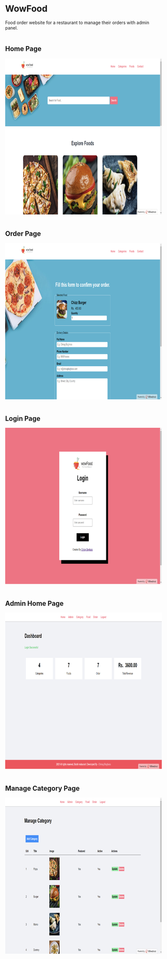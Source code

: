 # WowFood
Food order website for a restaurant to manage their orders with admin panel.
<br><br>
<h2> Home Page </h2>
<img   src="https://github.com/ChiragBoghara/WowFood/blob/master/assets/homepage.png" height=500:></img>
    &nbsp;&nbsp;&nbsp;&nbsp;&nbsp;&nbsp;&nbsp;&nbsp;&nbsp;&nbsp;&nbsp;&nbsp;&nbsp;

<h2> Order Page </h2>
<img   src="https://github.com/ChiragBoghara/WowFood/blob/master/assets/orderpage.png" height=500:></img>
    &nbsp;&nbsp;&nbsp;&nbsp;&nbsp;&nbsp;&nbsp;&nbsp;&nbsp;&nbsp;&nbsp;&nbsp;&nbsp;

<h2> Login Page </h2>
<img   src="https://github.com/ChiragBoghara/WowFood/blob/master/assets/loginpage.png" height=500:></img>
    &nbsp;&nbsp;&nbsp;&nbsp;&nbsp;&nbsp;&nbsp;&nbsp;&nbsp;&nbsp;&nbsp;&nbsp;&nbsp;

<h2> Admin Home Page </h2>
<img   src="https://github.com/ChiragBoghara/WowFood/blob/master/assets/adminhomepage.png" height=500:></img>
    &nbsp;&nbsp;&nbsp;&nbsp;&nbsp;&nbsp;&nbsp;&nbsp;&nbsp;&nbsp;&nbsp;&nbsp;&nbsp;


<h2> Manage Category Page </h2>
<img   src="https://github.com/ChiragBoghara/WowFood/blob/master/assets/managecategorypage.png" height=500:></img>
    &nbsp;&nbsp;&nbsp;&nbsp;&nbsp;&nbsp;&nbsp;&nbsp;&nbsp;&nbsp;&nbsp;&nbsp;&nbsp;
